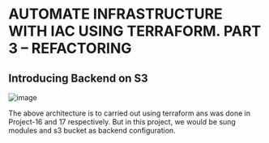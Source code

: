 # AUTOMATE INFRASTRUCTURE WITH IAC USING TERRAFORM. PART 3 – REFACTORING

## Introducing Backend on S3

![image](https://user-images.githubusercontent.com/29310552/187100100-2470053b-6afa-462f-96b2-fa120da4e319.png)

The above architecture is to carried out using terraform ans was done in Project-16 and 17 respectively. 
But in this project, we would be sung modules and s3 bucket as backend configuration.

